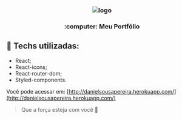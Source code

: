 <h3 align="center"><img src="https://res.cloudinary.com/dmqth6bdz/image/upload/v1591393115/letter-d-icon-18-256_nji3gw.png" alt="logo" /></h3>

<h3 align="center">:computer: Meu Portfólio</h3>

## :hammer: Techs utilizadas:

- React;
- React-icons;
- React-router-dom;
- Styled-components.

Você pode acessar em: [http://danielsousapereira.herokuapp.com/](http://danielsousapereira.herokuapp.com/)

> Que a força esteja com você :muscle:
